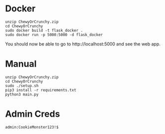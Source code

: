 # Docker
```
unzip ChewyOrCrunchy.zip
cd ChewyOrCrunchy
sudo docker build -t flask_docker .
sudo docker run -p 5000:5000 -d flask_docker
```
You should now be able to go to http://localhost:5000 and see the web app.

# Manual
```
unzip ChewyOrCrunchy.zip
cd ChewyOrCrunchy
sudo ./setup.sh
pip3 install -r requirements.txt
python3 main.py
```

# Admin Creds
`admin:CookieMonster123!$`